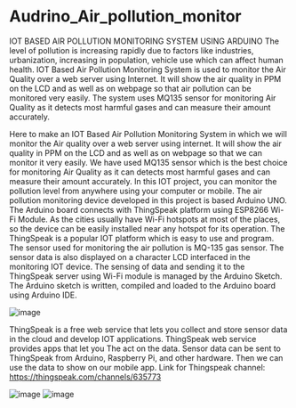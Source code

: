 # Audrino_Air_pollution_monitor
IOT BASED AIR POLLUTION MONITORING  SYSTEM USING ARDUINO
The level of pollution is increasing rapidly 
due to factors like industries, urbanization, increasing 
in population, vehicle use which can affect human 
health. IOT Based Air Pollution Monitoring System is 
used to monitor the Air Quality over a web server using 
Internet. It will show the air quality in PPM on the LCD 
and as well as on webpage so that air pollution can be 
monitored very easily. The system uses MQ135 sensor 
for monitoring Air Quality as it detects most harmful 
gases and can measure their amount accurately. 



Here to make an IOT Based Air 
Pollution Monitoring System in which we will monitor 
the Air quality over a web server using internet. It will 
show the air quality in PPM on the LCD and as well as 
on webpage so that we can monitor it very easily. We 
have used MQ135 sensor which is the best choice for 
monitoring Air Quality as it can detects most harmful 
gases and can measure their amount accurately. In this 
IOT project, you can monitor the pollution level from 
anywhere using your computer or mobile. The air 
pollution monitoring device developed in this project is 
based Arduino UNO. The Arduino board connects with 
ThingSpeak platform using ESP8266 Wi-Fi Module. As 
the cities usually have Wi-Fi hotspots at most of the 
places, so the device can be easily installed near any 
hotspot for its operation. The ThingSpeak is a popular 
IOT platform which is easy to use and program. The 
sensor used for monitoring the air pollution is MQ-135 
gas sensor. The sensor data is also displayed on a 
character LCD interfaced in the monitoring IOT 
device. The sensing of data and sending it to the 
ThingSpeak server using Wi-Fi module is managed by 
the Arduino Sketch. The Arduino sketch is written, 
compiled and loaded to the Arduino board using 
Arduino IDE.

![image](https://user-images.githubusercontent.com/61411787/128814715-8e6ff39a-8922-4ab3-a788-fc58d2eb23db.png)

ThingSpeak is a free 
web service that lets you collect and store sensor data 
in the cloud and develop IOT applications. ThingSpeak web service provides apps that let you The act on the 
data. Sensor data can be sent to ThingSpeak from 
Arduino, Raspberry Pi, and other hardware. Then we 
can use the data to show on our mobile app. Link for 
Thingspeak channel: https://thingspeak.com/channels/635773

![image](https://user-images.githubusercontent.com/61411787/128814740-b69f2068-a930-4be4-a50c-51b03390049b.png)
![image](https://user-images.githubusercontent.com/61411787/128814755-418f487d-e62f-47a4-96e8-10dae795f1b1.png)

